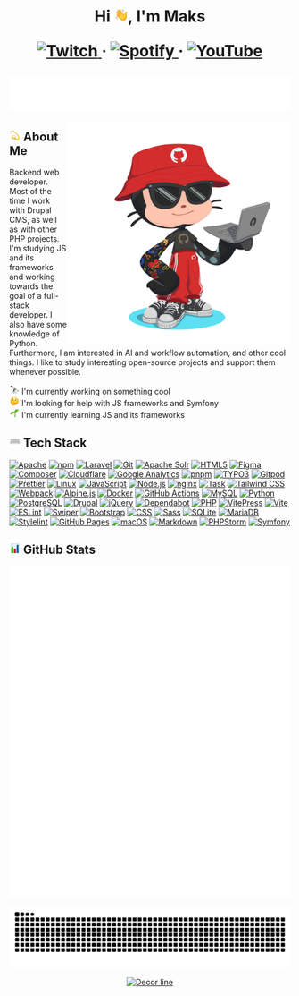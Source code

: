 <h1 align='center'>Hi <img src='./assets/icons/waving-hand.webp' alt='Waving Hand' width='25' height='25' />, I'm Maks
  <p>
    <a href='//twitch.tv/maks_oleksyuk' title='Twitch' target="_blank">
      <img src='https://img.shields.io/badge/Twitch-9146ff?logo=twitch&logoColor=fff' alt='Twitch'/>
    </a>·
    <a href="//open.spotify.com/user/31idgrm7cnmcoymkx5xaxcfu2aye" title='Spotify' target="_blank">
      <img src='https://img.shields.io/badge/Spotify-1ed760?logo=spotify&logoColor=fff' alt='Spotify' loading='lazy'/>
    </a>·
    <a href='//youtube.com/@maks-oleksyuk' title='YouTube' target="_blank">
      <img src='https://img.shields.io/badge/YouTube-ff0000?logo=youtube&logoColor=fff' alt='YouTube'/>
    </a>
  </p>
</h1>

<p align='center'><a href='#'><img src='./assets/images/typing.svg' alt='Typing'/></a></p>

<a href='#' title='Octocat'>
  <img src='./assets/images/octocat.png' alt='Octocat' width='400' align='right'>
</a>

<h2><a href='#'><img src='./assets/icons/dizzy.webp' alt='Dizzy' width='20' height='20'/></a> About Me</h2>

Backend web developer. Most of the time I work with Drupal CMS, as well as with other PHP projects. I'm studying JS and its frameworks and working towards the goal of a full-stack developer. I also have some knowledge of Python. Furthermore, I am interested in AI and workflow automation, and other cool things. I like to study interesting open-source projects and support them whenever possible.

<a href='#'><img src='./assets/icons/telescope.webp' alt='Telescope' width='18' height='18'/></a> I'm currently working on something cool<br>
<a href='#'><img src='./assets/icons/thinking-face.webp' alt='Thinking Face' width='18' height='18'/></a> I'm looking for help with JS frameworks and Symfony<br>
<a href='#'><img src='./assets/icons/seedling.webp' alt='Seedling' width='18' height='18'/></a> I'm currently learning JS and its frameworks<br>

<h2><a href='#'><img src='./assets/icons/keyboard.webp' alt='Keyboard' width='20' height='20'/></a> Tech Stack</h2>

[![Apache](https://img.shields.io/badge/Apache-d22128?logo=apache&logoColor=fff)](//httpd.apache.org 'Apache')
[![npm](https://img.shields.io/badge/npm-cb3837?logo=npm&logoColor=fff)](//npmjs.com 'npm')
[![Laravel](https://img.shields.io/badge/Laravel-ff2d20?logo=laravel&logoColor=fff)](//laravel.com 'Laravel')
[![Git](https://img.shields.io/badge/Git-f05032?logo=git&logoColor=fff)](//git-scm.com 'Git')
[![Apache Solr](https://img.shields.io/badge/Apache%20Solr-d9411e?logo=apachesolr&logoColor=fff)](//solr.apache.org 'Apache Solr')
[![HTML5](https://img.shields.io/badge/HTML5-e34f26?logo=html5&logoColor=fff)](//developer.mozilla.org/en-US/docs/Glossary/HTML5 'HTML5')
[![Figma](https://img.shields.io/badge/Figma-f24e1e?logo=figma&logoColor=fff)](//figma.com 'Figma')
[![Composer](https://img.shields.io/badge/Composer-885630?logo=composer&logoColor=fff)](//getcomposer.org 'Composer')
[![Cloudflare](https://img.shields.io/badge/Cloudflare-f38020?logo=cloudflare&logoColor=fff)](//cloudflare.com 'Cloudflare')
[![Google Analytics](https://img.shields.io/badge/Google%20Analytics-e37400?logo=googleanalytics&logoColor=fff)](//analytics.google.com/analytics/web 'Google Analytics')
[![pnpm](https://img.shields.io/badge/pnpm-f69220?logo=pnpm&logoColor=fff)](//pnpm.io 'pnpm')
[![TYPO3](https://img.shields.io/badge/TYPO3-ff8700?logo=typo3&logoColor=fff)](//typo3.org 'TYPO3')
[![Gitpod](https://img.shields.io/badge/Gitpod-ffae33?logo=gitpod&logoColor=000)](//gitpod.io 'Gitpod')
[![Prettier](https://img.shields.io/badge/Prettier-f7b93e?logo=prettier&logoColor=000)](//prettier.io 'Prettier')
[![Linux](https://img.shields.io/badge/Linux-fcc624?logo=linux&logoColor=000)](//linux.org 'Linux')
[![JavaScript](https://img.shields.io/badge/JavaScript-f7df1e?logo=javascript&logoColor=000)](//developer.mozilla.org/en-US/docs/Glossary/JavaScript 'JavaScript')
[![Node.js](https://img.shields.io/badge/Node.js-5fa04e?logo=node.js&logoColor=fff)](//nodejs.org 'Node.js')
[![nginx](https://img.shields.io/badge/nginx-009639?logo=nginx&logoColor=fff)](//nginx.org 'nginx')
[![Task](https://img.shields.io/badge/Task-29beb0?logo=task&logoColor=fff)](//taskfile.dev 'Task')
[![Tailwind CSS](https://img.shields.io/badge/Tailwind%20CSS-06b6d4?logo=tailwindcss&logoColor=fff)](//tailwindcss.com 'Tailwind CSS')
[![Webpack](https://img.shields.io/badge/Webpack-8dd6f9?logo=webpack&logoColor=000)](//webpack.js.org 'Webpack')
[![Alpine.js](https://img.shields.io/badge/Alpine.js-8bc0d0?logo=alpinedotjs&logoColor=000)](//alpinejs.dev 'Alpine.js')
[![Docker](https://img.shields.io/badge/Docker-2496ed?logo=docker&logoColor=fff)](//docker.com 'Docker')
[![GitHub Actions](https://img.shields.io/badge/GitHub%20Actions-2088ff?logo=githubactions&logoColor=fff)](//github.com/features/actions 'GitHub Actions')
[![MySQL](https://img.shields.io/badge/MySQL-4479a1?logo=mysql&logoColor=fff)](//mysql.com 'MySQL')
[![Python](https://img.shields.io/badge/Python-3776ab?logo=python&logoColor=fff)](//python.org 'Python')
[![PostgreSQL](https://img.shields.io/badge/PostgreSQL-4169E1?logo=postgresql&logoColor=fff)](//postgresql.org 'PostgreSQL')
[![Drupal](https://img.shields.io/badge/Drupal-0678be?logo=drupal&logoColor=fff)](//drupal.org 'Drupal')
[![jQuery](https://img.shields.io/badge/jQuery-0769ad?logo=jquery&logoColor=fff)](//jquery.com 'jQuery')
[![Dependabot](https://img.shields.io/badge/Dependabot-025e8c?logo=dependabot&logoColor=fff)](//github.com/dependabot 'Dependabot')
[![PHP](https://img.shields.io/badge/PHP-777bb4?logo=php&logoColor=fff)](//php.net 'PHP')
[![VitePress](https://img.shields.io/badge/VitePress-5c73e7?logo=vitepress&logoColor=fff)](//vitepress.dev 'VitePress')
[![Vite](https://img.shields.io/badge/Vite-646cff?logo=vite&logoColor=fff)](//vite.dev 'Vite')
[![ESLint](https://img.shields.io/badge/ESLint-4b32c3?logo=eslint&logoColor=fff)](//eslint.org 'ESLint')
[![Swiper](https://img.shields.io/badge/Swiper-6332f6?logo=swiper&logoColor=fff)](//swiperjs.com 'Swiper')
[![Bootstrap](https://img.shields.io/badge/Bootstrap-7952b3?logo=bootstrap&logoColor=fff)](//getbootstrap.com 'Bootstrap')
[![CSS](https://img.shields.io/badge/CSS-663399?logo=css&logoColor=fff)](//developer.mozilla.org/en-US/docs/Glossary/CSS 'CSS')
[![Sass](https://img.shields.io/badge/Sass-cc6699?logo=SASS&logoColor=fff)](//sass-lang.com 'Sass')
[![SQLite](https://img.shields.io/badge/SQLite-003b57?logo=sqlite&logoColor=fff)](//sqlite.org 'SQLite')
[![MariaDB](https://img.shields.io/badge/MariaDB-003545?logo=mariadb&logoColor=fff)](//mariadb.org 'MariaDB')
[![Stylelint](https://img.shields.io/badge/Stylelint-263238?logo=stylelint&logoColor=fff)](//stylelint.io 'Stylelint')
[![GitHub Pages](https://img.shields.io/badge/GitHub%20Pages-222222?logo=github-pages&logoColor=fff)](//pages.github.com 'GitHub Pages')
[![macOS](https://img.shields.io/badge/macOS-000?logo=macos&logoColor=fff)](//apple.com/mac 'macOS')
[![Markdown](https://img.shields.io/badge/Markdown-000?logo=markdown&logoColor=fff)](//markdownguide.org 'Markdown')
[![PHPStorm](https://img.shields.io/badge/PHPStorm-000?logo=phpstorm&logoColor=fff)](//jetbrains.com/phpstorm 'PHPStorm')
[![Symfony](https://img.shields.io/badge/Symfony-000?logo=symfony&logoColor=fff)](//symfony.com 'Symfony')

<h2><a href='#'><img src='./assets/icons/stats.webp' alt='Stats' width='20' height='20'/></a> GitHub Stats</h2>

<p align='center'>
   <a href='#' title='My statistics'>
      <picture>
         <source media='(prefers-color-scheme: dark)' srcset='https://raw.githubusercontent.com/maks-oleksyuk/github-stats/output/overview.svg#gh-dark-mode-only'>
         <img alt='My overview statistics' src='https://raw.githubusercontent.com/maks-oleksyuk/github-stats/output/overview.svg#gh-light-mode-only'>
      </picture>
      <picture>
         <source media='(prefers-color-scheme: dark)' srcset='https://raw.githubusercontent.com/maks-oleksyuk/github-stats/output/languages.svg#gh-dark-mode-only'>
         <img alt='My languages statistics' src='https://raw.githubusercontent.com/maks-oleksyuk/github-stats/output/languages.svg#gh-light-mode-only'>
      </picture>
   </a>
</p>

<picture>
  <source media='(prefers-color-scheme: dark)' srcset='https://raw.githubusercontent.com/maks-oleksyuk/maks-oleksyuk/output/snake/dark.svg' />
  <img alt='GitHub Snake' src='https://raw.githubusercontent.com/maks-oleksyuk/maks-oleksyuk/output/snake/light.svg' />
</picture>

<!--
<h2><a href='#'><img src='./assets/icons/trophy.webp' alt='Trophy' width='20' height='20'/></a> GitHub Achievements</h2>

<picture align='center'>
  <source srcset='https://raw.githubusercontent.com/maks-oleksyuk/maks-oleksyuk/output/metrics/achievements.desktop.svg' media='(min-width: 992px)'>
  <source srcset='https://raw.githubusercontent.com/maks-oleksyuk/maks-oleksyuk/output/metrics/achievements.tablet.svg' media='(min-width: 576px)'>
  <img src='https://raw.githubusercontent.com/maks-oleksyuk/maks-oleksyuk/output/metrics/achievements.mobile.svg' alt='Achievements'>
</picture>
-->

<p align='center'>
  <a href='#'>
    <img src='https://capsule-render.vercel.app/api?type=waving&color=gradient&height=60&section=footer' alt='Decor line'/>
  </a>
</p>

